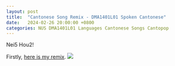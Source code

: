 ```yaml
---
layout: post
title:  "Cantonese Song Remix - DMA1401L01 Spoken Cantonese"
date:   2024-02-26 20:00:00 +0800
categories: NUS DMA1401L01 Languages Cantonese Songs Cantopop
---
```


Nei5 Hou2!

Firstly, [here is my remix](https://youtu.be/m2CqFGLIeMs?si=4avCqoyLSvyLV4mA).
![](https://youtu.be/m2CqFGLIeMs?si=4avCqoyLSvyLV4mA)
